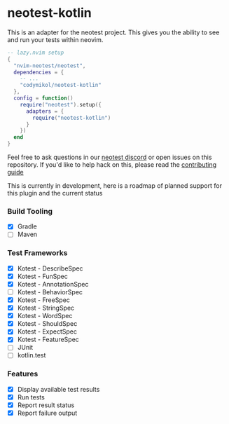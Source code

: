 # neotest-kotlin

This is an adapter for the neotest project. This gives you the ability to see and run your tests within neovim.

```lua
-- lazy.nvim setup
{
  "nvim-neotest/neotest",
  dependencies = {
    -- ...
    "codymikol/neotest-kotlin"
  },
  config = function()
    require("neotest").setup({
      adapters = {
        require("neotest-kotlin")
      }
    })
  end
}
```

Feel free to ask questions in our [neotest discord](https://discord.gg/yYtyuQ9am7) or open issues on this repository.
If you'd like to help hack on this, please read the [contributing guide](./.github/CONTRIBUTING.md) 

This is currently in development, here is a roadmap of planned support for this plugin and the current status

### Build Tooling

- [x] Gradle
- [ ] Maven

### Test Frameworks

- [x] Kotest - DescribeSpec
- [x] Kotest - FunSpec
- [x] Kotest - AnnotationSpec
- [ ] Kotest - BehaviorSpec
- [x] Kotest - FreeSpec
- [x] Kotest - StringSpec
- [x] Kotest - WordSpec
- [x] Kotest - ShouldSpec
- [x] Kotest - ExpectSpec
- [x] Kotest - FeatureSpec
- [ ] JUnit
- [ ] kotlin.test

### Features

- [x] Display available test results
- [x] Run tests
- [x] Report result status
- [x] Report failure output

